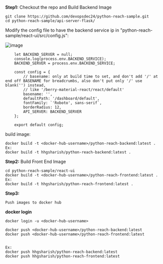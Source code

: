 
**Step1:** Checkout the repo and Build Backend Image

    git clone https://github.com/devopsdec24/python-reach-sample.git
    cd python-reach-sample/api-server-flask/

Modify the config file  to have the backend service ip in "python-reach-sample/react-ui/src/config.js":

![image](https://github.com/user-attachments/assets/87414b9a-bddc-4491-8458-f725c7f842c3)

        let BACKEND_SERVER = null;
        console.log(process.env.BACKEND_SERVICE);
        BACKEND_SERVER = process.env.BACKEND_SERVICE;
        
        const config = {
            // basename: only at build time to set, and don't add '/' at end off BASENAME for breadcrumbs, also don't put only '/' use blank('') instead,
            // like '/berry-material-react/react/default'
            basename: '',
            defaultPath: '/dashboard/default',
            fontFamily: `'Roboto', sans-serif`,
            borderRadius: 12,
            API_SERVER: BACKEND_SERVER
        };

        export default config;

build image:
    
    docker build -t <docker-hub-username>/python-reach-backend:latest . 
    Ex: 
    docker build -t hhgsharish/python-reach-backend:latest . 

**Step2:** Build Front End Image
    
    cd python-reach-sample/react-ui
    docker build -t <docker-hub-username>/python-reach-frontend:latest . 
    Ex: 
    docker build -t hhgsharish/python-reach-frontend:latest . 
    
**Step3:** 
    
    Push images to docker hub

**docker login**
    
    docker login -u <docker-hub-username>
    
    docker push <docker-hub-username>/python-reach-backend:latest
    docker push <docker-hub-username>/python-reach-frontend:latest

    
    Ex:
    docker push hhgsharish/python-reach-backend:latest
    docker push hhgsharish/python-reach-frontend:latest
